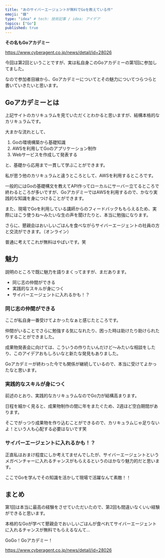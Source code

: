 ```yaml
---
title: "あのサイバーエージェントが無料でGoを教えている件"
emoji: "🟩"
type: "idea" # tech: 技術記事 / idea: アイデア
topics: ["Go"]
published: true
---
```


**その名もGoアカデミー**

https://www.cyberagent.co.jp/news/detail/id=28026

今回は第2回ということですが、実は私自身このGoアカデミーの第1回に参加してました。

なので参加者目線から、Goアカデミーについてとその魅力についてつらつらと書いていきたいと思います。

## Goアカデミーとは

上記サイトのカリキュラムを見ていただくとわかると思いますが、結構本格的なカリキュラムです。

大まかな流れとして、

1. Goの環境構築から基礎知識
2. AWSを利用してGoのアプリケーション制作
3. Webサービスを作成して発表する

と、基礎から応用まで一貫して学ぶことができます。

私が思う他のカリキュラムと違うところとして、AWSを利用するところです。

一般的にはGoの基礎構文を教えてAPI作ってローカルにサーバー立てるところで終わるところが多いですが、GoアカデミーではAWSを利用するので、かなり実践的な知識を身につけることができます。

また、現場でGoを利用している講師からのフィードバックももらえるため、実際にはこう使うね〜みたいな生の声を聞けたりと、本当に勉強になります。

さらに、懇親会はおいしいごはんを食べながらサイバーエージェントの社員の方と交流ができます。（オンライン）

普通に考えてこれが無料はやばいです。笑

## 魅力

説明のところで既に魅力を語りまくってますが、まだあります。

- 同じ志の仲間ができる
- 実践的なスキルが身につく
- サイバーエージェントに入れるかも！？

### 同じ志の仲間ができる

ここが私自身一番受けてよかったなぁと感じたところです。

仲間がいることでさらに勉強する気になれたり、困った時は助けたり助けられたりすることができました。

成果物発表会に向けては、こういうの作りたいんだけど〜みたいな相談をしたり、このアイデアおもしろいなと新たな発見もありました。

Goアカデミーが終わった今でも関係が継続しているので、本当に受けてよかったなと思います。

### 実践的なスキルが身につく

前述のとおり、実践的なカリキュラムなのでGo力が結構高まります。

日程を細かく見ると、成果物制作の間に年をまたぐため、2週ほど空白期間があります。

そこでがっつり成果物を作り込むことができるので、カリキュラムじゃ足りないよ！という人も心配する必要はないです笑

### サイバーエージェントに入れるかも！？

正直私はおまけ程度にしか考えてませんでしたが、サイバーエージェントというメガベンチャーに入れるチャンスがもらえるというのはかなり魅力的だと思います。

ここでGoを学んでその知識を活かして現場で活躍なんて素敵！！

## まとめ

第1回は本当に最高の経験をさせていただいたので、第2回も間違いなくいい経験ができると思います。

本格的なGoが学べて懇親会でおいしいごはんが食べれてサイバーエージェントに入れるチャンスが無料でもらえるなんて…

GoGo！Goアカデミー！

https://www.cyberagent.co.jp/news/detail/id=28026